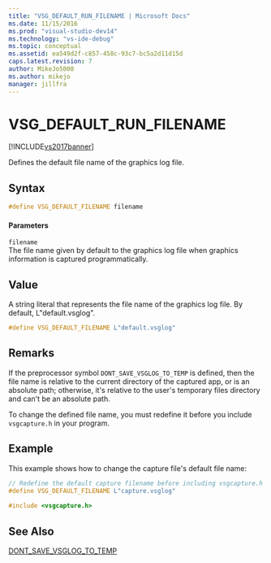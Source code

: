 ```yaml
---
title: "VSG_DEFAULT_RUN_FILENAME | Microsoft Docs"
ms.date: 11/15/2016
ms.prod: "visual-studio-dev14"
ms.technology: "vs-ide-debug"
ms.topic: conceptual
ms.assetid: ea549d2f-c857-458c-93c7-bc5a2d11d15d
caps.latest.revision: 7
author: MikeJo5000
ms.author: mikejo
manager: jillfra
---
```

# VSG_DEFAULT_RUN_FILENAME
[!INCLUDE[vs2017banner](../includes/vs2017banner.md)]

Defines the default file name of the graphics log file.  
  
## Syntax  
  
```cpp  
#define VSG_DEFAULT_FILENAME filename  
```  
  
#### Parameters  
 `filename`  
 The file name given by default to the graphics log file when graphics information is captured programmatically.  
  
## Value  
 A string literal that represents the file name of the graphics log file. By default, L"default.vsglog".  
  
```cpp  
#define VSG_DEFAULT_FILENAME L"default.vsglog"  
```  
  
## Remarks  
 If the preprocessor symbol `DONT_SAVE_VSGLOG_TO_TEMP` is defined, then the file name is relative to the current directory of the captured app, or is an absolute path; otherwise, it's relative to the user's temporary files directory and can't be an absolute path.  
  
 To change the defined file name, you must redefine it before you include `vsgcapture.h` in your program.  
  
## Example  
 This example shows how to change the capture file's default file name:  
  
```cpp  
// Redefine the default capture filename before including vsgcapture.h  
#define VSG_DEFAULT_FILENAME L"capture.vsglog"  
  
#include <vsgcapture.h>  
```  
  
## See Also  
 [DONT_SAVE_VSGLOG_TO_TEMP](../debugger/dont-save-vsglog-to-temp.md)
